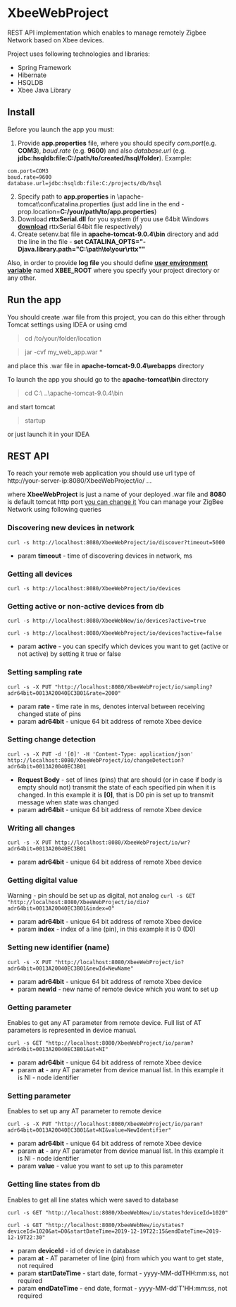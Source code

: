 # XbeeWebProject

REST API implementation which enables to manage remotely Zigbee Network based on Xbee devices.

Project uses following technologies and libraries:
+ Spring Framework
+ Hibernate
+ HSQLDB
+ Xbee Java Library

## Install
Before you launch the app you must:
1. Provide **app.properties** file, where you should specify *com.port*(e.g. **COM3**), *baud.rate* (e.g. **9600**) and also *database.url* (e.g. **jdbc:hsqldb:file:C:/path/to/created/hsql/folder**). Example: 
```
com.port=COM3
baud.rate=9600
database.url=jdbc:hsqldb:file:C:/projects/db/hsql
```

2. Specify path to **app.properties** in \apache-tomcat\conf\catalina.properties (just add line in the end -prop.location=**C:/your/path/to/app.properties**)
3. Download **rttxSerial.dll** for you system (if you use 64bit Windows [**download**](http://jlog.org/rxtx-win.html) rttxSerial 64bit file respectively)
4. Create setenv.bat file in **apache-tomcat-9.0.4\bin** directory and add the line in the file - **set CATALINA_OPTS="-Djava.library.path="C:\path\to\your\rttx\""**

Also, in order to provide **log file** you should define [**user environment variable**](https://helpdeskgeek.com/how-to/create-custom-environment-variables-in-windows/) named **XBEE_ROOT** where you specify your project directory or any other.

## Run the app
You should create .war file from this project, you can do this either through Tomcat settings using IDEA or using cmd 
> cd /to/your/folder/location 

> jar -cvf my_web_app.war * 

and place this .war file in **apache-tomcat-9.0.4\webapps** directory

To launch the app you should go to the **apache-tomcat\bin** directory
> cd C:\ ..\apache-tomcat-9.0.4\bin

and start tomcat
> startup

or just launch it in your IDEA

## REST API
To reach your remote web application you should use url type of http://your-server-ip:8080/XbeeWebProject/io/ ... 

where **XbeeWebProject** is just a name of your deployed .war file and **8080** is default tomcat http port [you can change it](https://stackoverflow.com/questions/18415578/how-to-change-tomcat-port-number) 
You can manage your ZigBee Network using following queries

### Discovering new devices in network

``` curl -s http://localhost:8080/XbeeWebProject/io/discover?timeout=5000 ```
+ param **timeout** - time of discovering devices in network, ms

### Getting all devices
``` curl -s http://localhost:8080/XbeeWebProject/io/devices ```

### Getting active or non-active devices from db
``` curl -s http://localhost:8080/XbeeWebNew/io/devices?active=true ```

``` curl -s http://localhost:8080/XbeeWebProject/io/devices?active=false ```

+ param **active** - you can specify which devices you want to get (active or not active) by setting it true or false

### Setting sampling rate
``` curl -s -X PUT "http://localhost:8080/XbeeWebProject/io/sampling?adr64bit=0013A20040EC3B01&rate=2000" ```
+ param **rate** - time rate in ms, denotes interval between receiving changed state of pins
+ param **adr64bit** - unique 64 bit address of remote Xbee device

### Setting change detection
``` curl -s -X PUT -d '[0]' -H 'Content-Type: application/json' http://localhost:8080/XbeeWebProject/io/changeDetection?adr64bit=0013A20040EC3B01 ```
+ **Request Body** - set of lines (pins) that are should (or in case if body is empty should not) transmit the state of each specified pin when it is changed. In this example it is **[0]**, that is D0 pin is set up to transmit message when state was changed
+ param **adr64bit** - unique 64 bit address of remote Xbee device

### Writing all changes
``` curl -s -X PUT http://localhost:8080/XbeeWebProject/io/wr?adr64bit=0013A20040EC3B01 ```
+ param **adr64bit** - unique 64 bit address of remote Xbee device

### Getting digital value
Warning - pin should be set up as digital, not analog
``` curl -s GET "http://localhost:8080/XbeeWebProject/io/dio?adr64bit=0013A20040EC3B01&index=0" ```
+ param **adr64bit** - unique 64 bit address of remote Xbee device
+ param **index** - index of a line (pin), in this example it is 0 (D0)

### Setting new identifier (name)
``` curl -s -X PUT "http://localhost:8080/XbeeWebProject/io?adr64bit=0013A20040EC3B01&newId=NewName" ```
+ param **adr64bit** - unique 64 bit address of remote Xbee device
+ param **newId** - new name of remote device which you want to set up

### Getting parameter
Enables to get any AT parameter from remote device. Full list of AT parameters is represented in device manual.

``` curl -s GET "http://localhost:8080/XbeeWebProject/io/param?adr64bit=0013A20040EC3B01&at=NI" ```
+ param **adr64bit** - unique 64 bit address of remote Xbee device
+ param **at** - any AT parameter from device manual list. In this example it is NI - node identifier

### Setting parameter
Enables to set up any AT parameter to remote device

``` curl -s -X PUT "http://localhost:8080/XbeeWebProject/io/param?adr64bit=0013A20040EC3B01&at=NI&value=NewIdentifier" ```
+ param **adr64bit** - unique 64 bit address of remote Xbee device
+ param **at** - any AT parameter from device manual list. In this example it is NI - node identifier
+ param **value** - value you want to set up to this parameter

### Getting line states from db
Enables to get all line states which were saved to database

``` curl -s GET "http://localhost:8080/XbeeWebNew/io/states?deviceId=1020" ```

``` curl -s GET "http://localhost:8080/XbeeWebNew/io/states?deviceId=1020&at=D0&startDateTime=2019-12-19T22:15&endDateTime=2019-12-19T22:30" ```


+ param **deviceId** - id of device in database
+ param **at** - AT parameter of line (pin) from which you want to get state, not required
+ param **startDateTime** - start date, format - yyyy-MM-ddTHH:mm:ss, not required
+ param **endDateTime** - end date, format - yyyy-MM-dd'T'HH:mm:ss, not required
